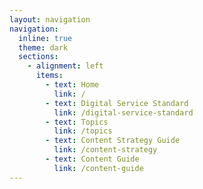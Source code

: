 ```yaml
---
layout: navigation
navigation:
  inline: true
  theme: dark
  sections:
    - alignment: left
      items:
        - text: Home
          link: /
        - text: Digital Service Standard
          link: /digital-service-standard
        - text: Topics
          link: /topics
        - text: Content Strategy Guide
          link: /content-strategy
        - text: Content Guide
          link: /content-guide
---
```

